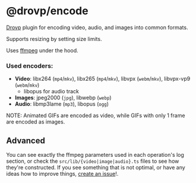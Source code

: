 # @drovp/encode

[Drovp](https://drovp.app) plugin for encoding video, audio, and images into common formats.

Supports resizing by setting size limits.

Uses [ffmpeg](https://ffmpeg.org/) under the hood.

### Used encoders:

- **Video**: libx264 (`mp4`/`mkv`), libx265 (`mp4`/`mkv`), libvpx (`webm`/`mkv`), libvpx-vp9 (`webm`/`mkv`)
	+ libopus for audio track
- **Images**: jpeg2000 (`jpg`), libwebp (`webp`)
- **Audio**: libmp3lame (`mp3`), libopus (`ogg`)

NOTE: Animated GIFs are encoded as video, while GIFs with only 1 frame are encoded as images.

## Advanced

You can see exactly the ffmpeg parameters used in each operation's log section, or check the `src/lib/{video|image|audio}.ts` files to see how they're constructed. If you see something that is not optimal, or have any ideas how to improve things, [create an issue](https://github.com/drovp/encode/issues)!.
